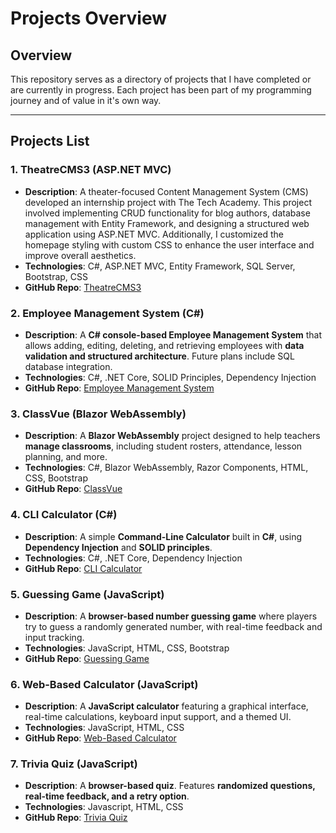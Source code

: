 # Projects Overview

## Overview
This repository serves as a directory of projects that I have completed or are currently in progress. Each project has been part of my programming journey and of value in it's own way.

---

## **Projects List**

### **1. TheatreCMS3 (ASP.NET MVC)**
- **Description**: A theater-focused Content Management System (CMS) developed an internship project with The Tech Academy. 
This project involved implementing CRUD functionality for blog authors, database management with Entity Framework, and designing a structured web application using ASP.NET MVC. 
Additionally, I customized the homepage styling with custom CSS to enhance the user interface and improve overall aesthetics.
- **Technologies**: C#, ASP.NET MVC, Entity Framework, SQL Server, Bootstrap, CSS
- **GitHub Repo**: [TheatreCMS3](https://github.com/MYOR-Mitchell/TheatreCMS3) 

### **2. Employee Management System (C#)**
- **Description**: A **C# console-based Employee Management System** that allows adding, editing, deleting, and retrieving employees with **data validation and structured architecture**. Future plans include SQL database integration.
- **Technologies**: C#, .NET Core, SOLID Principles, Dependency Injection
- **GitHub Repo**: [Employee Management System](https://github.com/MYOR-Mitchell/EmployeeManagementSystem) 

### **3. ClassVue (Blazor WebAssembly)**
- **Description**: A **Blazor WebAssembly** project designed to help teachers **manage classrooms**, including student rosters, attendance, lesson planning, and more.
- **Technologies**: C#, Blazor WebAssembly, Razor Components, HTML, CSS, Bootstrap
- **GitHub Repo**: [ClassVue](https://github.com/MYOR-Mitchell/ClassVue) 

### **4. CLI Calculator (C#)**
- **Description**: A simple **Command-Line Calculator** built in **C#**, using **Dependency Injection** and **SOLID principles**.
- **Technologies**: C#, .NET Core, Dependency Injection
- **GitHub Repo**: [CLI Calculator](https://github.com/MYOR-Mitchell/CalcCLI_CSharp) 

### **5. Guessing Game (JavaScript)**
- **Description**: A **browser-based number guessing game** where players try to guess a randomly generated number, with real-time feedback and input tracking.
- **Technologies**: JavaScript, HTML, CSS, Bootstrap
- **GitHub Repo**: [Guessing Game](https://github.com/MYOR-Mitchell/GuessingGame) 

### **6. Web-Based Calculator (JavaScript)**
- **Description**: A **JavaScript calculator** featuring a graphical interface, real-time calculations, keyboard input support, and a themed UI.
- **Technologies**: JavaScript, HTML, CSS
- **GitHub Repo**: [Web-Based Calculator](https://github.com/MYOR-Mitchell/KidsCalc_JS)

### **7. Trivia Quiz (JavaScript)**
- **Description**: A **browser-based quiz**. Features **randomized questions, real-time feedback, and a retry option**.
- **Technologies**: Javascript, HTML, CSS
- **GitHub Repo**: [Trivia Quiz](https://github.com/yourusername/OnePieceTriviaGame)  
